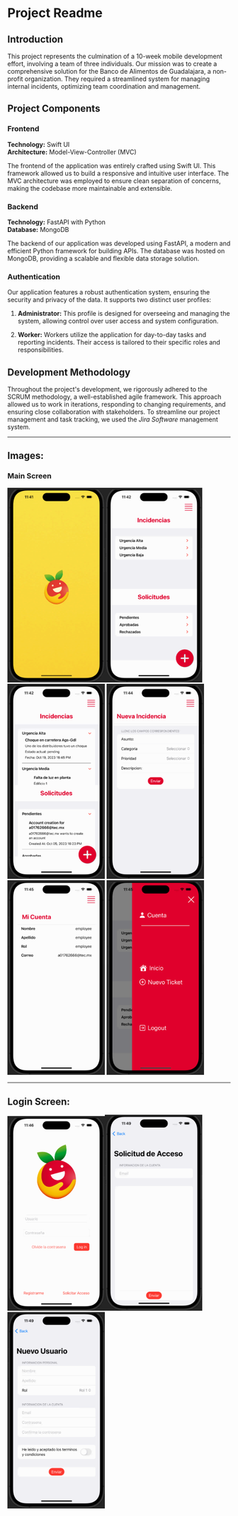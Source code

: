 # Project Readme

## Introduction

This project represents the culmination of a 10-week mobile development effort, involving a team of three individuals. Our mission was to create a comprehensive solution for the Banco de Alimentos de Guadalajara, a non-profit organization. They required a streamlined system for managing internal incidents, optimizing team coordination and management.

## Project Components

### Frontend

**Technology:** Swift UI  
**Architecture:** Model-View-Controller (MVC)

The frontend of the application was entirely crafted using Swift UI. This framework allowed us to build a responsive and intuitive user interface. The MVC architecture was employed to ensure clean separation of concerns, making the codebase more maintainable and extensible.

### Backend

**Technology:** FastAPI with Python  
**Database:** MongoDB

The backend of our application was developed using FastAPI, a modern and efficient Python framework for building APIs. The database was hosted on MongoDB, providing a scalable and flexible data storage solution.

### Authentication

Our application features a robust authentication system, ensuring the security and privacy of the data. It supports two distinct user profiles:

1. **Administrator:** This profile is designed for overseeing and managing the system, allowing control over user access and system configuration.

2. **Worker:** Workers utilize the application for day-to-day tasks and reporting incidents. Their access is tailored to their specific roles and responsibilities.

## Development Methodology

Throughout the project's development, we rigorously adhered to the SCRUM methodology, a well-established agile framework. This approach allowed us to work in iterations, responding to changing requirements, and ensuring close collaboration with stakeholders. To streamline our project management and task tracking, we used the *Jira Software* management system.

--- 

## Images:

### Main Screen
<img src="img/img1.png" width="220"><img src="img/img2.png" width="220"><img src="img/img3.png" width="220">
<img src="img/img4.png" width="220">
<img src="img/img5.png" width="220">
<img src="img/img6.png" width="220">

---
## Login Screen:
<img src="img/img7.png" width="220"><img src="img/img8.png" width="220"><img src="img/img9.png" width="220">